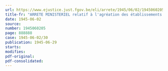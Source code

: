 ```yaml
---
url: https://www.ejustice.just.fgov.be/eli/arrete/1945/06/02/1945060205/justel
title-fr: "ARRETE MINISTERIEL relatif à l'agréation des établissements de stérilisation et à leur fonctionnement"
date: 1945-06-02
source:
number: 1945060205
page: 888888
case: 1945-06-02/30
publication: 1945-06-29
starts:
modifies:
pdf-original:
pdf-consolidated:
---
```


